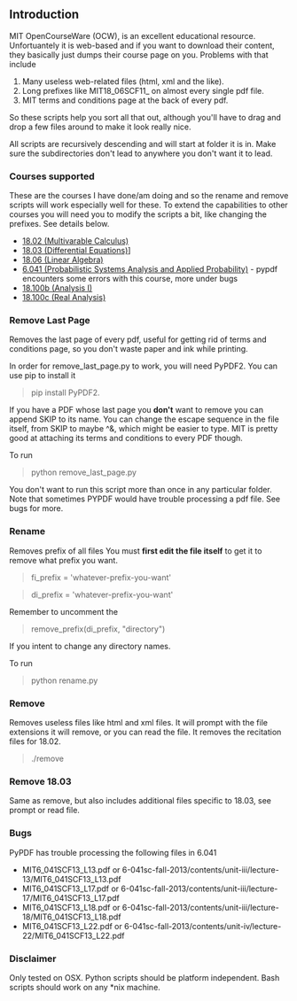 ## Introduction

MIT OpenCourseWare (OCW), is an excellent educational resource. Unfortuantely it is web-based and if you want to download their content,  they basically just dumps their course page on you. Problems with that include

1. Many useless web-related files (html, xml and the like).
2. Long prefixes like MIT18_06SCF11_ on almost every single pdf file.
3. MIT terms and conditions page at the back of every pdf.
 
So these scripts help you sort all that out, although you'll have to drag and drop a few files around to make it look really nice.


All scripts are recursively descending and will start at folder it is in. Make sure the subdirectories don't lead to anywhere you don't want it to lead.  

### Courses supported

These are the courses I have done/am doing and so the rename and remove scripts will work especially well for these. To extend the capabilities to other courses you will need you to modify the scripts a bit, like changing the prefixes. See details below.

* [18.02 (Multivarable Calculus)](http://ocw.mit.edu/courses/mathematics/18-02-multivariable-calculus-fall-2007/ "Multivarable Calculus")
* [18.03 (Differential Equations)](http://ocw.mit.edu/courses/mathematics/18-03-differential-equations-spring-2010/ "Differential Equations")]
* [18.06 (Linear Algebra)](http://ocw.mit.edu/courses/mathematics/18-06-linear-algebra-spring-2010/ "Linear Algebra")
* [6.041 (Probabilistic Systems Analysis and Applied Probability)](http://ocw.mit.edu/courses/electrical-engineering-and-computer-science/6-041-probabilistic-systems-analysis-and-applied-probability-fall-2010/ "Probabilistic Systems Analysis and Applied Probability") - pypdf encounters some errors with this course, more under bugs
* [18.100b (Analysis I)](http://ocw.mit.edu/courses/mathematics/18-100b-analysis-i-fall-2010/index.htm  "Analysis I")
* [18.100c (Real Analysis)](http://ocw.mit.edu/courses/mathematics/18-100c-real-analysis-fall-2012/ "Real Analysis")


### Remove Last Page
Removes the last page of every pdf, useful for getting rid of terms and conditions page, so you don't waste paper and ink while printing. 


In order for remove_last_page.py to work, you will need PyPDF2. You can use pip to install it
> pip install PyPDF2. 

If you have a PDF whose last page you **don't** want to remove you can append SKIP to its name. You can change the escape sequence in the file itself, from SKIP to maybe ^&, which might be easier to type. MIT is pretty good at attaching its terms and conditions to every PDF though.


To run
> python remove_last_page.py

You don't want to run this script more than once in any particular folder. Note that sometimes PYPDF would have trouble processing a pdf file. See bugs for more.

### Rename
Removes prefix of all files 
You must **first edit the file itself** to get it to remove what prefix you want.
> fi_prefix = 'whatever-prefix-you-want'

> di_prefix = 'whatever-prefix-you-want'

Remember to uncomment the 
> remove_prefix(di_prefix, "directory")

If you intent to change any directory names.


To run
> python rename.py

### Remove

Removes useless files like html and xml files. It will prompt with the file extensions it will remove, or you can read the file. It removes the recitation files for 18.02.


> ./remove

### Remove 18.03

Same as remove, but also includes additional files specific to 18.03, see prompt or read file.

### Bugs

PyPDF has trouble processing the following files in 6.041

* MIT6_041SCF13_L13.pdf or 6-041sc-fall-2013/contents/unit-iii/lecture-13/MIT6_041SCF13_L13.pdf 
* MIT6_041SCF13_L17.pdf or 6-041sc-fall-2013/contents/unit-iii/lecture-17/MIT6_041SCF13_L17.pdf 
* MIT6_041SCF13_L18.pdf or 6-041sc-fall-2013/contents/unit-iii/lecture-18/MIT6_041SCF13_L18.pdf 
* MIT6_041SCF13_L22.pdf or 6-041sc-fall-2013/contents/unit-iv/lecture-22/MIT6_041SCF13_L22.pdf  

### Disclaimer
Only tested on OSX. Python scripts should be platform independent. Bash scripts should work on any *nix machine.
